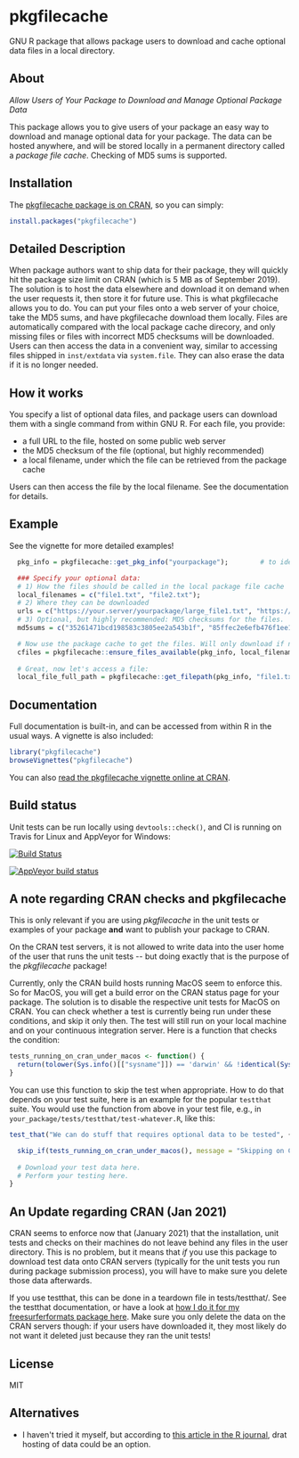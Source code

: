 # pkgfilecache
GNU R package that allows package users to download and cache optional data files in a local directory.

## About

*Allow Users of Your Package to Download and Manage Optional Package Data*

This package allows you to give users of your package an easy way to download and manage optional data for your package. The data can be hosted anywhere, and will be stored locally in a permanent directory called a *package file cache*. Checking of MD5 sums is supported.

## Installation

The [pkgfilecache package is on CRAN](https://CRAN.R-project.org/package=pkgfilecache), so you can simply:

```r
install.packages("pkgfilecache")
```


## Detailed Description

When package authors want to ship data for their package, they will quickly hit the package size limit on CRAN (which is 5 MB as of September 2019). The solution is to host the data elsewhere and download it on demand when the user requests it, then store it for future use. This is what pkgfilecache allows you to do. You can put your files onto a web server of your choice, take the MD5 sums, and have pkgfilecache download them locally. Files are automatically compared with the local package cache direcory, and only missing files or files with incorrect MD5 checksums will be downloaded. Users can then access the data in a convenient way, similar to accessing files shipped in `inst/extdata` via `system.file`. They can also erase the data if it is no longer needed.

## How it works

You specify a list of optional data files, and package users can download them with a single command from within GNU R. For each file, you provide:

* a full URL to the file, hosted on some public web server
* the MD5 checksum of the file (optional, but highly recommended)
* a local filename, under which the file can be retrieved from the package cache

Users can then access the file by the local filename. See the documentation for details.


## Example

See the vignette for more detailed examples!

```r
  pkg_info = pkgfilecache::get_pkg_info("yourpackage");        # to identify the cache dir

  ### Specify your optional data:
  # 1) How the files should be called in the local package file cache
  local_filenames = c("file1.txt", "file2.txt");
  # 2) Where they can be downloaded
  urls = c("https://your.server/yourpackage/large_file1.txt", "https://your.server/yourpackage/large_file2.txt");
  # 3) Optional, but highly recommended: MD5 checksums for the files.
  md5sums = c("35261471bcd198583c3805ee2a543b1f", "85ffec2e6efb476f1ee1e3e7fddd86de");    

  # Now use the package cache to get the files. Will only download if needed (file missing or MD5 mismatch):
  cfiles = pkgfilecache::ensure_files_available(pkg_info, local_filenames, urls, md5sums=md5sums);
  
  # Great, now let's access a file:
  local_file_full_path = pkgfilecache::get_filepath(pkg_info, "file1.txt", mustWork=TRUE);
```



## Documentation

Full documentation is built-in, and can be accessed from within R in the usual ways. A vignette is also included:

```r
library("pkgfilecache")
browseVignettes("pkgfilecache")
```

You can also [read the pkgfilecache vignette online at CRAN](https://cran.r-project.org/web/packages/pkgfilecache/vignettes/pkgfilecache.html).
 

## Build status

Unit tests can be run locally using `devtools::check()`, and CI is running on Travis for Linux and AppVeyor for Windows:

[![Build Status](https://travis-ci.org/dfsp-spirit/pkgfilecache.svg?branch=master)](https://travis-ci.org/dfsp-spirit/pkgfilecache)

[![AppVeyor build status](https://ci.appveyor.com/api/projects/status/github/dfsp-spirit/pkgfilecache?branch=master&svg=true)](https://ci.appveyor.com/project/dfsp-spirit/pkgfilecache)


## A note regarding CRAN checks and pkgfilecache

This is only relevant if you are using *pkgfilecache* in the unit tests or examples of your package **and** want to publish your package to CRAN.

On the CRAN test servers, it is not allowed to write data into the user home of the user that runs the unit tests -- but doing exactly that is the purpose of the *pkgfilecache* package!

Currently, only the CRAN build hosts running MacOS seem to enforce this. So for MacOS, you will get a build error on the CRAN status page for your package. The solution is to disable the respective unit tests for MacOS on CRAN. You can check whether a test is currently being run under these conditions, and skip it only then. The test will still run on your local machine and on your continuous integration server. Here is a function that checks the condition:

```r
tests_running_on_cran_under_macos <- function() {
  return(tolower(Sys.info()[["sysname"]]) == 'darwin' && !identical(Sys.getenv("NOT_CRAN"), "true"));
}
```

You can use this function to skip the test when appropriate. How to do that depends on your test suite, here is an example for the popular `testthat` suite. You would use the function from above in your test file, e.g., in `your_package/tests/testthat/test-whatever.R`, like this:

```r
test_that("We can do stuff that requires optional data to be tested", {

  skip_if(tests_running_on_cran_under_macos(), message = "Skipping on CRAN under MacOS, required test data cannot be downloaded.");
  
  # Download your test data here.
  # Perform your testing here.
}
```

## An Update regarding CRAN (Jan 2021)

CRAN seems to enforce now that (January 2021) that the installation, unit tests and checks on their machines do not leave behind any files in the user directory. This is no problem, but it means that *if* you use this package to download test data onto CRAN servers (typically for the unit tests you run during package submission process), you will have to make sure you delete those data afterwards.

If you use testthat, this can be done in a teardown file in tests/testthat/. See the testthat documentation, or have a look at [how I do it for my freesurferformats package here](https://github.com/dfsp-spirit/freesurferformats/blob/master/tests/testthat/teardown-cran.R). Make sure you only delete the data on the CRAN servers though: if your users have downloaded it, they most likely do not want it deleted just because they ran the unit tests!

## License

MIT

## Alternatives

* I haven't tried it myself, but according to [this article in the R journal](https://journal.r-project.org/archive/2017/RJ-2017-026/index.html), drat hosting of data could be an option.

